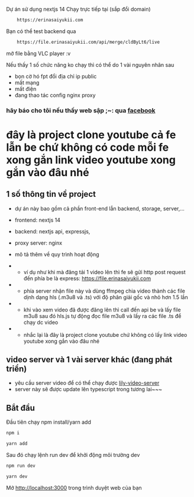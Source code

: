 Dự án sử dụng nextjs 14
Chạy trực tiếp tại (sắp đổi domain)
```bash
    https://erinasaiyukii.com
```

Bạn có thể test backend qua
```bash
    https://file.erinasaiyukii.com/api/merge/cldByLt6/live
```
mở file bằng VLC player :v

Nếu thấy 1 số chức năng ko chạy thì có thể do 1 vài nguyên nhân sau
- bọn cờ hó fpt đổi địa chỉ ip public
- mất mạng
- mất điện
- đang thao tác config nginx proxy

### hãy báo cho tôi nếu thấy web sập ;~: qua [facebook](https://facebook.com/kitsuneremi)

# đây là project clone youtube cả fe lẫn be chứ không có code mỗi fe xong gắn link video youtube xong gắn vào đâu nhé

## 1 số thông tin về project
- dự án này bao gồm cả phần front-end lẫn backend, storage, server,...
- frontend: nextjs 14
- backend: nextjs api, expressjs,
- proxy server: nginx

- mô tả thêm về quy trình hoạt động
- - ví dụ như khi mà đăng tải 1 video lên thì fe sẽ gửi http post request đến phía be là express: https://file.erinasaiyukii.com
- - phía server nhận file này và dùng ffmpeg chia video thành các file dịnh dạng hls (.m3u8 và .ts) với độ phân giải gốc và nhỏ hơn 1.5 lần
- - khi vào xem video đã được đăng lên thì call đến api be và lấy file m3u8 sau đó hls.js tự động đọc file m3u8 và lấy ra các file .ts để chạy dc video
- - nhắc lại là đây là project clone youtube chứ không có lấy link video youtube xong gắn vào đâu nhé

## video server và 1 vài server khác (đang phát triển)

- yêu cầu server video để có thể chạy được [lily-video-server](https://github.com/kitsuneremi/neckmoo-video-server)
- server này sẽ được update lên typescript trong tương lai~~~

## Bắt đầu

Đầu tiên chạy npm install/yarn add

```bash
npm i

yarn add
```

Sau đó chạy lệnh run dev để khởi động môi trường dev

```bash
npm run dev

yarn dev
```

Mở [http://localhost:3000](http://localhost:3000) trong trình duyệt web của bạn


